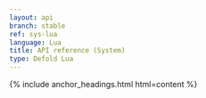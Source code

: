 ```yaml
---
layout: api
branch: stable
ref: sys-lua
language: Lua
title: API reference (System)
type: Defold Lua
---
```

{% include anchor_headings.html html=content %}